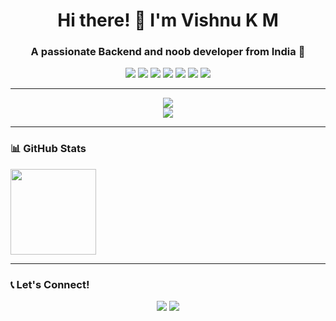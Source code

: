 <h1 align="center">Hi there! 👋 I'm Vishnu K M</h1>
<h3 align="center">A passionate Backend and noob developer from India 🚀</h3>

<p align="center">
  <img src="https://img.shields.io/badge/-Python-000?style=for-the-badge&logo=Python">
  <img src="https://img.shields.io/badge/-JavaScript-000?style=for-the-badge&logo=JavaScript">
  <img src="https://img.shields.io/badge/-C-000?style=for-the-badge&logo=C">
  <img src="https://img.shields.io/badge/-Java-000?style=for-the-badge&logo=Java&logoColor=007396">
  <img src="https://img.shields.io/badge/-Dart-000?style=for-the-badge&logo=dart">
  <img src="https://img.shields.io/badge/-TensorFlow-000?style=for-the-badge&logo=TensorFlow">
  <img src="https://img.shields.io/badge/-SQLite-000?style=for-the-badge&logo=SQLite">
</p>

---

<p align="center">
  <img src="https://img.shields.io/badge/Frameworks%20%26%20Libraries-Django%20%7C%20Django%20REST%20Framework%20%7C%20Bootstrap%20%7C%20Flutter%20%7C%20TensorFlow%20%7C%20Dart-000?style=for-the-badge">
  <br>
  <img src="https://img.shields.io/badge/Databases-MySQL%20%7C%20SQLite-000?style=for-the-badge">
</p>

---

### 📊 GitHub Stats

<a href="https://www.adamalston.com/"><img height="137px" src="https://github-readme-stats.vercel.app/api?username=adamalston&hide_title=true&hide_border=true&show_icons=true&include_all_commits=true&count_private=true&line_height=21&text_color=000&icon_color=000&bg_color=0,ea6161,ffc64d,fffc4d,52fa5a&theme=graywhite" /></a>

---

### 📞 Let's Connect!

<p align="center">
  <a href="https://www.linkedin.com/in/your-profile" target="_blank"><img src="https://img.shields.io/badge/Connect%20with%20me%20on%20LinkedIn-000?style=for-the-badge&logo=linkedin"></a>
  <a href="https://twitter.com/your-handle" target="_blank"><img src="https://img.shields.io/badge/Follow%20me%20on%20Twitter-000?style=for-the-badge&logo=twitter"></a>
</p>

